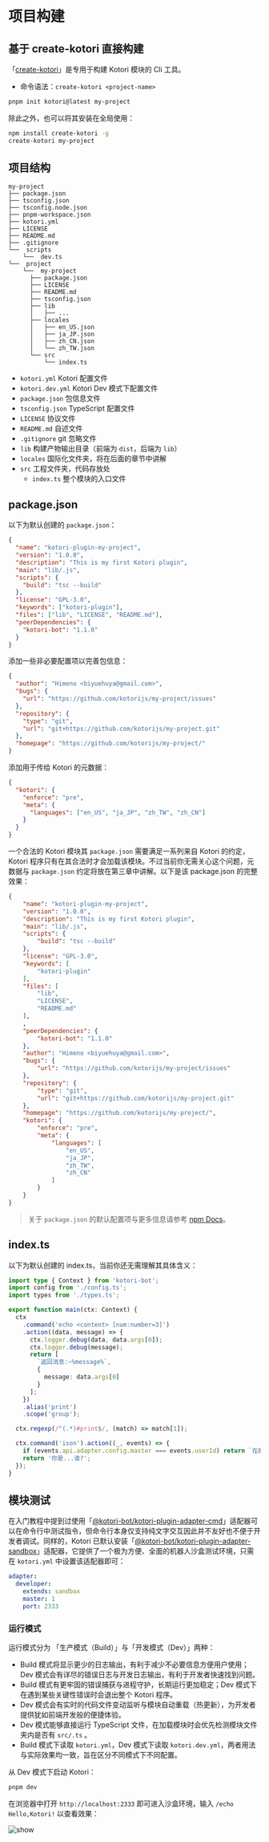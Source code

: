 # 项目构建

## 基于 create-kotori 直接构建

「[create-kotori](https://github.com/kotorijs/create-kotori)」是专用于构建 Kotori 模块的 Cli 工具。

- 命令语法：`create-kotori <project-name>`

```bash
pnpm init kotori@latest my-project
```

除此之外，也可以将其安装在全局使用：

```bash
npm install create-kotori -g
create-kotori my-project
```

## 项目结构

```text
my-project
├── package.json
├── tsconfig.json
├── tsconfig.node.json
├── pnpm-workspace.json
├── kotori.yml
├── LICENSE
├── README.md
├── .gitignore
└──  scripts
    └──  dev.ts
└──  project
    └──  my-project
      ├── package.json
      ├── LICENSE
      ├── README.md
      ├── tsconfig.json
      ├── lib
      │   ├── ...
      ├── locales
      │   ├── en_US.json
      │   ├── ja_JP.json
      │   ├── zh_CN.json
      │   └── zh_TW.json
      └── src
          └── index.ts
```

- `kotori.yml` Kotori 配置文件
- `kotori.dev.yml` Kotori Dev 模式下配置文件
- `package.json` 包信息文件
- `tsconfig.json` TypeScript 配置文件
- `LICENSE` 协议文件
- `README.md` 自述文件
- `.gitignore` git 忽略文件
- `lib` 构建产物输出目录（前端为 `dist`，后端为 `lib`）
- `locales` 国际化文件夹，将在后面的章节中讲解
- `src` 工程文件夹，代码存放处
  - `index.ts` 整个模块的入口文件

## package.json

以下为默认创建的 `package.json`：

```json
{
  "name": "kotori-plugin-my-project",
  "version": "1.0.0",
  "description": "This is my first Kotori plugin",
  "main": "lib/.js",
  "scripts": {
    "build": "tsc --build"
  },
  "license": "GPL-3.0",
  "keywords": ["kotori-plugin"],
  "files": ["lib", "LICENSE", "README.md"],
  "peerDependencies": {
    "kotori-bot": "1.1.0"
  }
}
```

添加一些非必要配置项以完善包信息：

```json
{
  "author": "Himeno <biyuehuya@gmail.com>",
  "bugs": {
    "url": "https://github.com/kotorijs/my-project/issues"
  },
  "repository": {
    "type": "git",
    "url": "git+https://github.com/kotorijs/my-project.git"
  },
  "homepage": "https://github.com/kotorijs/my-project/"
}
```

添加用于传给 Kotori 的元数据：

```json
{
  "kotori": {
    "enforce": "pre",
    "meta": {
      "languages": ["en_US", "ja_JP", "zh_TW", "zh_CN"]
    }
  }
}
```

一个合法的 Kotori 模块其 `package.json` 需要满足一系列来自 Kotori 的约定，Kotori 程序只有在其合法时才会加载该模块。不过当前你无需关心这个问题，元数据与 `package.json` 约定将放在第三章中讲解。以下是该 package.json 的完整效果：

```json
{
    "name": "kotori-plugin-my-project",
    "version": "1.0.0",
    "description": "This is my first Kotori plugin",
    "main": "lib/.js",
    "scripts": {
        "build": "tsc --build"
    },
    "license": "GPL-3.0",
    "keywords": [
        "kotori-plugin"
    ],
    "files": [
        "lib",
        "LICENSE",
        "README.md"
    ],
    ,
    "peerDependencies": {
        "kotori-bot": "1.1.0"
    },
    "author": "Himeno <biyuehuya@gmail.com>",
    "bugs": {
        "url": "https://github.com/kotorijs/my-project/issues"
    },
    "repository": {
        "type": "git",
        "url": "git+https://github.com/kotorijs/my-project.git"
    },
    "homepage": "https://github.com/kotorijs/my-project/",
    "kotori": {
        "enforce": "pre",
        "meta": {
            "languages": [
                "en_US",
                "ja_JP",
                "zh_TW",
                "zh_CN"
            ]
        }
    }
}
```

> 关于 `package.json` 的默认配置项与更多信息请参考 [npm Docs](https://docs.npmjs.com/cli/v6/configuring-npm/package-json/)。

## index.ts

以下为默认创建的 index.ts，当前你还无需理解其具体含义：

```typescript
import type { Context } from 'kotori-bot';
import config from './config.ts';
import types from './types.ts';

export function main(ctx: Context) {
  ctx
    .command('echo <content> [num:number=3]')
    .action((data, message) => {
      ctx.logger.debug(data, data.args[0]);
      ctx.logger.debug(message);
      return [
        `返回消息:~%message%`,
        {
          message: data.args[0]
        }
      ];
    })
    .alias('print')
    .scope('group');

  ctx.regexp(/^(.*)#print$/, (match) => match[1]);

  ctx.command('ison').action((_, events) => {
    if (events.api.adapter.config.master === events.userId) return `在的哟主人~`;
    return '你是...谁?';
  });
}
```

## 模块测试

在入门教程中提到过使用「[@kotori-bot/kotori-plugin-adapter-cmd](../../modules/#@kotori-bot/kotori-plugin-adapter-cmd)」适配器可以在命令行中测试指令，但命令行本身仅支持纯文字交互因此并不友好也不便于开发者调试。同样的，Kotori 已默认安装「[@kotori-bot/kotori-plugin-adapter-sandbox](../../modules/#@kotori-bot/kotori-plugin-adapter-sandbox)」适配器，它提供了一个极为方便、全面的机器人沙盒测试环境，只需在 `kotori.yml` 中设置该适配器即可：

```yaml
adapter:
  developer:
    extends: sandbox
    master: 1
    port: 2333
```

### 运行模式

运行模式分为 「生产模式（Build）」与「开发模式（Dev）」两种：

- Build 模式将显示更少的日志输出，有利于减少不必要信息方便用户使用；Dev 模式会有详尽的错误日志与开发日志输出，有利于开发者快速找到问题。
- Build 模式有更牢固的错误捕获与进程守护，长期运行更加稳定；Dev 模式下在遇到某些关键性错误时会退出整个 Kotori 程序。
- Dev 模式会有实时的代码文件变动监听与模块自动重载（热更新），为开发者提供犹如前端开发般的便捷体验。
- Dev 模式能够直接运行 TypeScript 文件，在加载模块时会优先检测模块文件夹内是否有 `src/.ts` 。
- Build 模式下读取 `kotori.yml`，Dev 模式下读取 `kotori.dev.yml`，两者用法与实际效果均一致，旨在区分不同模式下不同配置。

从 Dev 模式下启动 Kotori：

```bash
pnpm dev
```

在浏览器中打开 `http://localhost:2333` 即可进入沙盒环境，输入 `/echo Hello,Kotori!` 以查看效果：

![show](https://pic.imgdb.cn/item/65abe55e871b83018a1f2b92.png)
